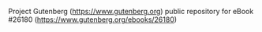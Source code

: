 Project Gutenberg (https://www.gutenberg.org) public repository for eBook #26180 (https://www.gutenberg.org/ebooks/26180)
